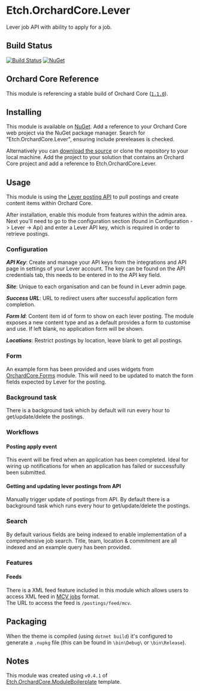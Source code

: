 # Etch.OrchardCore.Lever

Lever job API with ability to apply for a job.

## Build Status

[![Build Status](https://secure.travis-ci.org/etchuk/Etch.OrchardCore.Lever.png?branch=master)](http://travis-ci.org/etchuk/Etch.OrchardCore.Lever) [![NuGet](https://img.shields.io/nuget/v/Etch.OrchardCore.Lever.svg)](https://www.nuget.org/packages/Etch.OrchardCore.Lever)

## Orchard Core Reference

This module is referencing a stable build of Orchard Core ([`1.1.0`](https://www.nuget.org/packages/OrchardCore.Module.Targets/1.1.0)).

## Installing

This module is available on [NuGet](https://www.nuget.org/packages/Etch.OrchardCore.Lever). Add a reference to your Orchard Core web project via the NuGet package manager. Search for "Etch.OrchardCore.Lever", ensuring include prereleases is checked.

Alternatively you can [download the source](https://github.com/etchuk/Etch.OrchardCore.Lever/archive/master.zip) or clone the repository to your local machine. Add the project to your solution that contains an Orchard Core project and add a reference to Etch.OrchardCore.Lever.

## Usage

This module is using the [Lever posting API](https://github.com/lever/postings-api) to pull postings and create content items within Orchard Core.

After installation, enable this module from features within the admin area. Next you'll need to go to the configuration section (found in Configuration -> Lever -> Api) and enter a Lever API key, which is required in order to retrieve postings.

### Configuration

**_API Key_**: Create and manage your API keys from the integrations and API page in settings of your Lever account. The key can be found on the API credentials tab, this needs to be entered in to the API key field.

**_Site_**: Unique to each organisation and can be found in Lever admin page.

**_Success URL_**: URL to redirect users after successful application form completion.

**_Form Id_**: Content item id of form to show on each lever posting. The module exposes a new content type and as a default provides a form to customise and use. If left blank, no application form will be shown.

**_Locations_**: Restrict postings by location, leave blank to get all postings.

### Form

An example form has been provided and uses widgets from [OrchardCore.Forms](https://github.com/OrchardCMS/OrchardCore/tree/dev/src/OrchardCore.Modules/OrchardCore.Forms) module. This will need to be updated to match the form fields expected by Lever for the posting.

### Background task

There is a background task which by default will run every hour to get/update/delete the postings.

### Workflows

#### Posting apply event

This event will be fired when an application has been completed. Ideal for wiring up notifications for when an application has failed or successfully been submitted.

#### Getting and updating lever postings from API

Manually trigger update of postings from API. By default there is a background task which runs every hour to get/update/delete the postings.

### Search

By default various fields are being indexed to enable implementation of a comprehensive job search. Title, team, location & commitment are all indexed and an example query has been provided.

### Features

#### Feeds

There is a XML feed feature included in this module which allows users to access XML feed in [MCV jobs](https://mcvuk.careerwebsite.com/r/jobs/post/batch_specs.cfm) format.   
The URL to access the feed is `/postings/feed/mcv`.

## Packaging

When the theme is compiled (using `dotnet build`) it's configured to generate a `.nupkg` file (this can be found in `\bin\Debug\` or `\bin\Release`).

## Notes

This module was created using `v0.4.1` of [Etch.OrchardCore.ModuleBoilerplate](https://github.com/EtchUK/Etch.OrchardCore.ModuleBoilerplate) template.
